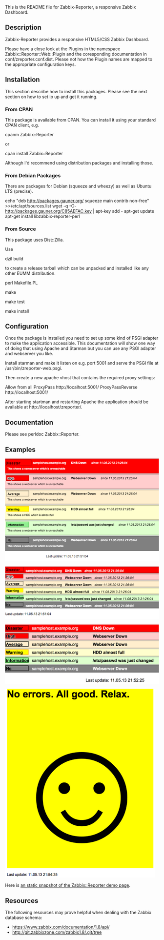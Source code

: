 This is the README file for Zabbix-Reporter,
a responsive Zabbix Dashboard.

## Description

Zabbix-Reporter provides a responsive
HTML5/CSS Zabbix Dashboard.

Please have a close look at the Plugins in the
namespace Zabbix::Reporter::Web::Plugin and
the coresponding documentation in conf/zreporter.conf.dist.
Please not how the Plugin names are mapped to the
appropriate configuration keys.

## Installation

This section describe how to install this packages. Please see the next section
on how to set ip up and get it running.

### From CPAN

This package is available from CPAN. You can install it using your standard
CPAN client, e.g.

  cpanm Zabbix::Reporter

or

  cpan install Zabbix::Reporter

Although I'd recommend using distribution packages and installing those.

### From Debian Packages

There are packages for Debian (squeeze and wheezy) as well as Ubuntu LTS (precise).

  echo "deb http://packages.gauner.org/ squeeze main contrib non-free" >>/etc/apt/sources.list
  wget -q -O- http://packages.gauner.org/C85AEFAC.key | apt-key add -
  apt-get update
  apt-get install libzabbix-reporter-perl

### From Source

This package uses Dist::Zilla.

Use

dzil build

to create a release tarball which can be
unpacked and installed like any other EUMM
distribution.

perl Makefile.PL

make

make test

make install

## Configuration

Once the package is installed you need to set up some kind of PSGI adapter to
make the application accessible. This documentation will show one way of doing
that using Apache and Starman but you can use any PSGI adapter and webserver
you like.

Install starman and make it listen on e.g. port 5001 and serve the PSGI file at
/usr/bin/zreporter-web.psgi.

Then create a new apache vhost that contains the required proxy settings:

  <IfModule mod_proxy.c>
    <Location /zreporter>
      Allow from all
      ProxyPass http://localhost:5001/
      ProxyPassReverse http://localhost:5001/
    </Location>
  </IfModule>

After starting startman and restarting Apache the application should be available
at http://localhost/zreporter/.

## Documentation

Please see perldoc Zabbix::Reporter.

## Examples

![Zabbix::Reporter on Desktop](examples/zreporter-desktop.png)

![Zabbix::Reporter on Mobile](examples/zreporter-small.png)

![Zabbix::Reporter on Big Screens](examples/zreporter-tv.png)

![Zabbix::Reporter w/ no active triggers](examples/zreporter-ok.png)

Here is [an static snapshot of the Zabbix::Reporter demo page](examples/zreporter-static.html).

## Resources

The following resources may prove helpful when dealing with the
Zabbix database schema:

* https://www.zabbix.com/documentation/1.8/api/
* http://git.zabbixzone.com/zabbix1.8/.git/tree

